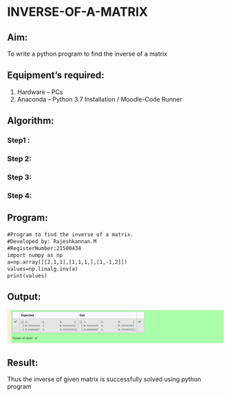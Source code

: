 # INVERSE-OF-A-MATRIX
## Aim:
To write a python program to find the inverse of a matrix
## Equipment’s required:
1. 	Hardware – PCs
2. 	Anaconda – Python 3.7 Installation / Moodle-Code Runner
## Algorithm:
### Step1 : 
### Step 2: 
### Step 3: 
### Step 4: 

## Program:
```
#Program to find the inverse of a matrix.
#Developed by: Rajeshkannan.M
#RegisterNumber:21500434
import numpy as np
a=np.array([[2,1,1],[1,1,1,],[1,-1,2]])
values=np.linalg.inv(a)
print(values)
```
## Output:
![output1](IOTM.png)
## Result:
Thus the inverse of given matrix is successfully solved using python program

